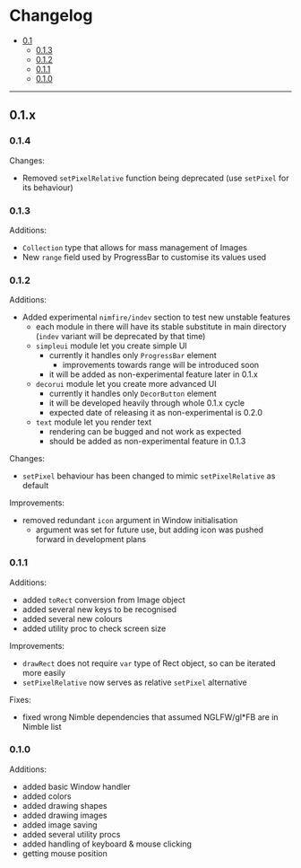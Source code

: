 # Changelog
- [0.1](#0.1.x)
  - [0.1.3](#0.1.3)
  - [0.1.2](#0.1.2) 
  - [0.1.1](#0.1.1) 
  - [0.1.0](#0.1.0)

---
## 0.1.x
<!--  
Soonest todo:
  - Making `text` reliable on Rect size and more customised
  - Allowing for `icon` on Window (?)
  - 0.1.4 most probably:
    - adding `simpleui` Button (convertable to DecorButton)
    - Holder for UI elements, Rects and Images?
    - Px as separate type, not `utils` thing?
-->

### 0.1.4
Changes:
  - Removed `setPixelRelative` function being deprecated
    (use `setPixel` for its behaviour)

### 0.1.3
Additions:
  - `Collection` type that allows for mass management of Images
  - New `range` field used by ProgressBar to customise its values used

### 0.1.2
Additions:
  - Added experimental `nimfire/indev` section to test new unstable features
    - each module in there will have its stable substitute in main directory
      (`indev` variant will be deprecated by that time)
    - `simpleui` module let you create simple UI
      - currently it handles only `ProgressBar` element
        - improvements towards range will be introduced soon 
      - it will be added as non-experimental feature later in 0.1.x
    - `decorui` module let you create more advanced UI
      - currently it handles only `DecorButton` element
      - it will be developed heavily through whole 0.1.x cycle
      - expected date of releasing it as non-experimental is 0.2.0 
    - `text` module let you render text
      - rendering can be bugged and not work as expected
      - should be added as non-experimental feature in 0.1.3

Changes:
  - `setPixel` behaviour has been changed to mimic `setPixelRelative` as default

Improvements:
  - removed redundant `icon` argument in Window initialisation
    - argument was set for future use, but adding icon was pushed forward in
      development plans

### 0.1.1
Additions:
  - added `toRect` conversion from Image object
  - added several new keys to be recognised
  - added several new colours
  - added utility proc to check screen size

Improvements:
  - `drawRect` does not require `var` type of Rect object, so can be iterated
    more easily
  - `setPixelRelative` now serves as relative `setPixel` alternative

Fixes:
  - fixed wrong Nimble dependencies that assumed NGLFW/gl*FB are in Nimble list 

### 0.1.0
Additions:
  - added basic Window handler
  - added colors
  - added drawing shapes
  - added drawing images
  - added image saving
  - added several utility procs
  - added handling of keyboard & mouse clicking
  - getting mouse position